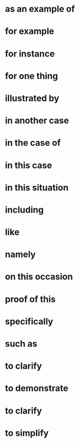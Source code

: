 # as an example of
# for example
# for instance
# for one thing
# illustrated by
# in another case
# in the case of
# in this case
# in this situation
# including
# like
# namely
# on this occasion
# proof of this
# specifically
# such as
# to clarify
# to demonstrate
# to clarify
# to simplify